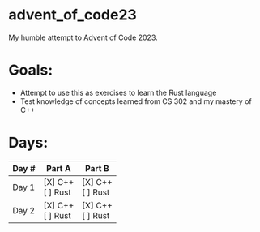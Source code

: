 # advent_of_code23
My humble attempt to Advent of Code 2023.

# Goals:
* Attempt to use this as exercises to learn the Rust language
* Test knowledge of concepts learned from CS 302 and my mastery of C++

# **Days**:
|Day #|Part A|Part B|
|-----|------|------|
|Day 1|[X] C++ <br> [ ] Rust | [X] C++ <br> [ ] Rust|
|Day 2|[X] C++ <br> [ ] Rust | [X] C++ <br> [ ] Rust|
